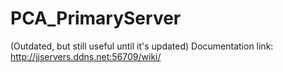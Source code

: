 # PCA_PrimaryServer


(Outdated, but still useful until it's updated) Documentation link: http://jjservers.ddns.net:56709/wiki/
